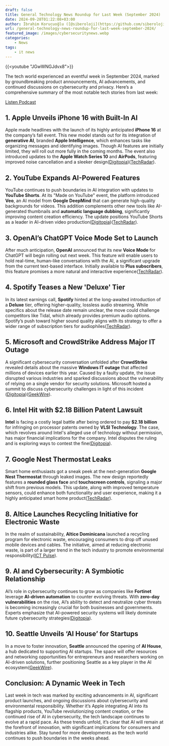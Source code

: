 ```yaml
---
draft: false
title: General Technology News Roundup for Last Week (September 2024)
date: 2024-09-28T01:22:08+03:00
author: İbrahim Korucuoğlu ([@siberoloji](https://github.com/siberoloji))
url: /general-technology-news-roundup-for-last-week-september-2024/
featured_image: /images/cybersecuritynews.webp
categories:
    - News
tags:
    - it news
---
```


{{<youtube "JGwWNGJdvx8">}}


The tech world experienced an eventful week in September 2024, marked by groundbreaking product announcements, AI advancements, and continued discussions on cybersecurity and privacy. Here’s a comprehensive summary of the most notable tech stories from last week:


<!-- wp:buttons -->
<div class="wp-block-buttons"><!-- wp:button -->
<div class="wp-block-button"><a class="wp-block-button__link wp-element-button" href="https://podcasters.spotify.com/pod/show/siberoloji/episodes/General-Technology-News-Roundup-for-Last-Week-September-2024-e2ov98k">Listen Podcast </a></div>
<!-- /wp:button --></div>
<!-- /wp:buttons -->


## 1. **Apple Unveils iPhone 16 with Built-In AI**



Apple made headlines with the launch of its highly anticipated **iPhone 16** at the company’s fall event. This new model stands out for its integration of **generative AI**, branded **Apple Intelligence**, which enhances tasks like organizing messages and identifying images. Though AI features are initially limited, they will roll out more fully in the coming months. The event also introduced updates to the **Apple Watch Series 10** and **AirPods**, featuring improved noise cancellation and a sleeker design​(<a href="https://digitopia.co/blog/top-10-in-tech-september-2024/" target="_blank" rel="noreferrer noopener">Digitopia</a>)​(<a href="https://www.techradar.com/tech/icymi-the-weeks-8-biggest-tech-news-stories-from-the-galaxy-z-fold-6-to-openai-searchgpt" target="_blank" rel="noreferrer noopener">TechRadar</a>).



## 2. **YouTube Expands AI-Powered Features**



YouTube continues to push boundaries in AI integration with updates to **YouTube Shorts**. At its "Made on YouTube" event, the platform introduced **Veo**, an AI model from **Google DeepMind** that can generate high-quality backgrounds for videos. This addition complements other new tools like AI-generated thumbnails and **automatic language dubbing**, significantly improving content creation efficiency. The update positions YouTube Shorts as a leader in AI-driven video production​(<a href="https://digitopia.co/blog/top-10-in-tech-september-2024/" target="_blank" rel="noreferrer noopener">Digitopia</a>)​(<a href="https://www.techradar.com/tech/icymi-the-weeks-8-biggest-tech-news-stories-from-the-galaxy-z-fold-6-to-openai-searchgpt" target="_blank" rel="noreferrer noopener">TechRadar</a>).



## 3. **OpenAI’s ChatGPT Voice Mode Set to Launch**



After much anticipation, **OpenAI** announced that its new **Voice Mode** for ChatGPT will begin rolling out next week. This feature will enable users to hold real-time, human-like conversations with the AI, a significant upgrade from the current text-based interface. Initially available to **Plus subscribers**, this feature promises a more natural and interactive experience​(<a href="https://www.techradar.com/tech/icymi-the-weeks-8-biggest-tech-news-stories-from-the-galaxy-z-fold-6-to-openai-searchgpt" target="_blank" rel="noreferrer noopener">TechRadar</a>).



## 4. **Spotify Teases a New 'Deluxe' Tier**



In its latest earnings call, **Spotify** hinted at the long-awaited introduction of a **Deluxe** tier, offering higher-quality, lossless audio streaming. While specifics about the release date remain unclear, the move could challenge competitors like Tidal, which already provides premium audio options. Spotify’s push toward higher sound quality aligns with its strategy to offer a wider range of subscription tiers for audiophiles​(<a href="https://www.techradar.com/tech/icymi-the-weeks-8-biggest-tech-news-stories-from-the-galaxy-z-fold-6-to-openai-searchgpt" target="_blank" rel="noreferrer noopener">TechRadar</a>).



## 5. **Microsoft and CrowdStrike Address Major IT Outage**



A significant cybersecurity conversation unfolded after **CrowdStrike** revealed details about the massive **Windows IT outage** that affected millions of devices earlier this year. Caused by a faulty update, the issue disrupted various industries and sparked discussions about the vulnerability of relying on a single vendor for security solutions. Microsoft hosted a summit to discuss cybersecurity challenges in light of this incident​(<a href="https://digitopia.co/blog/top-10-in-tech-september-2024/" target="_blank" rel="noreferrer noopener">Digitopia</a>)​(<a href="https://www.geekwire.com/" target="_blank" rel="noreferrer noopener">GeekWire</a>).



## 6. **Intel Hit with $2.18 Billion Patent Lawsuit**



**Intel** is facing a costly legal battle after being ordered to pay **$2.18 billion** for infringing on processor patents owned by **VLSI Technology**. The case, which revolves around Intel's alleged use of technology without permission, has major financial implications for the company. Intel disputes the ruling and is exploring ways to contest the fine​(<a href="https://digitopia.co/blog/top-10-in-tech-september-2024/" target="_blank" rel="noreferrer noopener">Digitopia</a>).



## 7. **Google Nest Thermostat Leaks**



Smart home enthusiasts got a sneak peek at the next-generation **Google Nest Thermostat** through leaked images. The new design reportedly features a **rounded glass face** and **touchscreen controls**, signaling a major shift from previous models. This update, along with improved temperature sensors, could enhance both functionality and user experience, making it a highly anticipated smart home product​(<a href="https://www.techradar.com/tech/icymi-the-weeks-8-biggest-tech-news-stories-from-the-galaxy-z-fold-6-to-openai-searchgpt" target="_blank" rel="noreferrer noopener">TechRadar</a>).



## 8. **Altice Launches Recycling Initiative for Electronic Waste**



In the realm of sustainability, **Altice Dominicana** launched a recycling program for electronic waste, encouraging consumers to drop off unused mobile devices and cables. The initiative, aimed at reducing electronic waste, is part of a larger trend in the tech industry to promote environmental responsibility​(<a href="https://ict-pulse.com/2024/09/roundup-for-the-week-ending-22-september-2024/" target="_blank" rel="noreferrer noopener">ICT Pulse</a>).



## 9. **AI and Cybersecurity: A Symbiotic Relationship**



AI’s role in cybersecurity continues to grow as companies like **Fortinet** leverage **AI-driven automation** to counter evolving threats. With **zero-day vulnerabilities** on the rise, AI’s ability to detect and neutralize cyber threats is becoming increasingly crucial for both businesses and governments. Experts emphasize that AI-powered security systems will likely dominate future cybersecurity strategies​(<a href="https://digitopia.co/blog/top-10-in-tech-september-2024/" target="_blank" rel="noreferrer noopener">Digitopia</a>).



## 10. **Seattle Unveils ‘AI House’ for Startups**



In a move to foster innovation, **Seattle** announced the opening of **AI House**, a hub dedicated to supporting AI startups. The space will offer resources and networking opportunities for entrepreneurs and researchers working on AI-driven solutions, further positioning Seattle as a key player in the AI ecosystem​(<a href="https://www.geekwire.com/" target="_blank" rel="noreferrer noopener">GeekWire</a>).



## Conclusion: A Dynamic Week in Tech



Last week in tech was marked by exciting advancements in AI, significant product launches, and ongoing discussions about cybersecurity and environmental responsibility. Whether it’s Apple integrating AI into its flagship products, YouTube revolutionizing content creation, or the continued rise of AI in cybersecurity, the tech landscape continues to evolve at a rapid pace. As these trends unfold, it’s clear that AI will remain at the forefront of innovation, with significant implications for consumers and industries alike. Stay tuned for more developments as the tech world continues to push boundaries in the weeks ahead.
